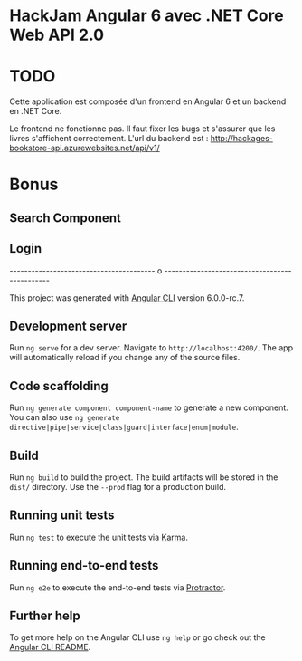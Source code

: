 # HackJam Angular 6 avec .NET Core Web API 2.0


# TODO
Cette application est composée d'un frontend en Angular 6 et un backend en .NET Core.

Le frontend ne fonctionne pas. Il faut fixer les bugs et s'assurer que les livres s'affichent correctement.
L'url du backend est : http://hackages-bookstore-api.azurewebsites.net/api/v1/

# Bonus

## Search Component
## Login

---------------------------------------- o ----------------------------------------------

This project was generated with [Angular CLI](https://github.com/angular/angular-cli) version 6.0.0-rc.7.

## Development server

Run `ng serve` for a dev server. Navigate to `http://localhost:4200/`. The app will automatically reload if you change any of the source files.

## Code scaffolding

Run `ng generate component component-name` to generate a new component. You can also use `ng generate directive|pipe|service|class|guard|interface|enum|module`.

## Build

Run `ng build` to build the project. The build artifacts will be stored in the `dist/` directory. Use the `--prod` flag for a production build.

## Running unit tests

Run `ng test` to execute the unit tests via [Karma](https://karma-runner.github.io).

## Running end-to-end tests

Run `ng e2e` to execute the end-to-end tests via [Protractor](http://www.protractortest.org/).

## Further help

To get more help on the Angular CLI use `ng help` or go check out the [Angular CLI README](https://github.com/angular/angular-cli/blob/master/README.md).





